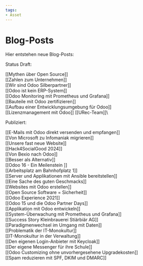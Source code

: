 ```yaml
---
tags:
- Asset
---
```

# Blog-Posts

Hier entstehen neue Blog-Posts:

Status Draft:

[[Mythen über Open Source]]\
[[Zahlen zum Unternehmen]]\
[[Wir sind Odoo Silberpartner]]\
[[Odoo ist kein ERP-System]]\
[[Odoo Monitoring mit Prometheus und Grafana]]\
[[Bauteile mit Odoo zertifizieren]]\
[[Aufbau einer Entwicklungsumgebung für Odoo]]\
[[Lizenzmanagement mit Odoo]]
[[URec-Team]]\

Publiziert:

[[E-Mails mit Odoo direkt versenden und empfangen]]\
[[Von Microsoft zu Infomaniak migrieren]]\
[[Unsere fast neue Website]]\
[[Hack4SocialGood 2024]]\
[[Von Bexio nach Odoo]]\
[[Besser als Alternativ]]\
[[Odoo 16 - Ein Meilenstein ]]\
[[Arbeitsplatz am Bahnhofplatz 1]]\
[[Server und Applikationen mit Ansible bereitstellen]]\
[[Eine Sache des guten Geschmacks]]\
[[Websites mit Odoo erstellen]]\
[[Open Source Software = Sicherheit]]\
[[Odoo Experience 2021]]\
[[Odoo 15 und die Odoo Partner Days]]\
[[Applikation mit Odoo entwickeln]]\
[[System-Überwachung mit Prometheus und Grafana]]\
[[Success Story Kleinbrauerei Stiärbiär AG]]\
[[Paradigmenwechsel im Umgang mit Daten]]\
[[Problematik der IT-Monokultur]]\
[[IT-Monokultur in der Verwaltung]]\
[[Den eigenen Login-Anbieter mit Keycloak]]\
[[Der eigene Messenger für ihre Schule]]\
[[Odoo Customizing ohne unvorhergesehene Upgradekosten]]\
[[Spam reduzieren mit SPF, DKIM und DMARC]]
